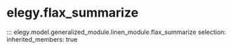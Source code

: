
# elegy.flax_summarize

::: elegy.model.generalized_module.linen_module.flax_summarize
    selection:
        inherited_members: true